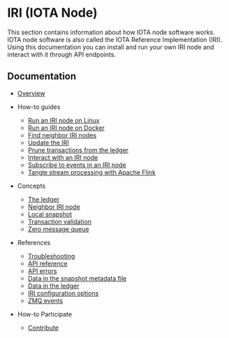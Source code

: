 # IRI (IOTA Node)

This section contains information about how IOTA node software works. IOTA node software is also called the IOTA Reference Implementation (IRI). Using this documentation you can install and run your own IRI node and interact with it through API endpoints.

## Documentation

- [Overview](/iri/introduction/overview.md)
  
- How-to guides
    - [Run an IRI node on Linux](how-to-guides/run-an-iri-node-on-linux.md)
    - [Run an IRI node on Docker](how-to-guides/run-an-iri-node-in-docker.md)
    - [Find neighbor IRI nodes](how-to-guides/find-neighbor-iri-nodes.md)
    - [Update the IRI](how-to-guides/update-the-iri.md)
    - [Prune transactions from the ledger](/how-to-guides/prune-transactions-from-the-ledger.md)
    - [Interact with an IRI node](how-to-guides/interact-with-an-iri-node.md)
    - [Subscribe to events in an IRI node](how-to-guides/subscribe-to-events-in-an-iri-node.md)
    - [Tangle stream processing with Apache Flink](how-to-guides/flink-tangle-stream-processing.md)
  
- Concepts
    - [The ledger](concepts/the-ledger.md)
    - [Neighbor IRI node](concepts/neighbor-iri-node.md)
    - [Local snapshot](concepts/local-snapshot.md)
    - [Transaction validation](concepts/transaction-validation.md)
    - [Zero message queue](concepts/zero-message-queue.md)

- References
    - [Troubleshooting](how-to-guides/troubleshooting.md)
    - [API reference](references/api-reference.md)
    - [API errors](references/api-errors.md)
    - [Data in the snapshot metadata file](references/data-in-the-snapshot-metadata-files.md)
    - [Data in the ledger](references/data-in-the-ledger.md)
    - [IRI configuration options](references/iri-configuration-options.md)
    - [ZMQ events](references/zmq-events.md)
  
- How-to Participate 
    - [Contribute](knowledgebase/contribute.md)
